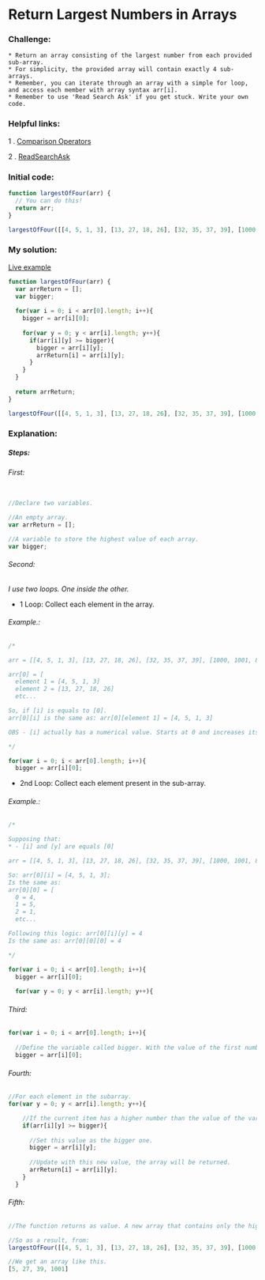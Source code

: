 # Return Largest Numbers in Arrays

### Challenge:

	* Return an array consisting of the largest number from each provided sub-array.
	* For simplicity, the provided array will contain exactly 4 sub-arrays.
	* Remember, you can iterate through an array with a simple for loop, and access each member with array syntax arr[i].
	* Remember to use 'Read Search Ask' if you get stuck. Write your own code.

### Helpful links:

  1 . [Comparison Operators](https://developer.mozilla.org/en-US/docs/Web/JavaScript/Reference/Operators/Comparison_Operators)
  
  2 . [ReadSearchAsk](https://github.com/FreeCodeCamp/freecodecamp/wiki/FreeCodeCamp-Get-Help)
  
  
### Initial code:

```javascript
function largestOfFour(arr) {
  // You can do this!
  return arr;
}

largestOfFour([[4, 5, 1, 3], [13, 27, 18, 26], [32, 35, 37, 39], [1000, 1001, 857, 1]]);
```

### My solution:

[Live example](https://jsfiddle.net/fininhop/vfynbtpL/)

```javascript
function largestOfFour(arr) {
  var arrReturn = [];
  var bigger;
  
  for(var i = 0; i < arr[0].length; i++){
    bigger = arr[i][0];
    
    for(var y = 0; y < arr[i].length; y++){  
      if(arr[i][y] >= bigger){
        bigger = arr[i][y];
        arrReturn[i] = arr[i][y];
      }
    }
  }
  
  return arrReturn;
}

largestOfFour([[4, 5, 1, 3], [13, 27, 18, 26], [32, 35, 37, 39], [1000, 1001, 857, 1]]);
```

### Explanation:

##### Steps: 

###### First: 
```javascript

//Declare two variables.

//An empty array.
var arrReturn = [];

//A variable to store the highest value of each array.
var bigger;

```

###### Second:
_I use two loops. One inside the other._

* 1 Loop: Collect each element in the array.

###### Example.:
```javascript
/*

arr = [[4, 5, 1, 3], [13, 27, 18, 26], [32, 35, 37, 39], [1000, 1001, 857, 1]]

arr[0] = [
  element 1 = [4, 5, 1, 3]
  element 2 = [13, 27, 18, 26]
  etc...

So, if [i] is equals to [0].
arr[0][i] is the same as: arr[0][element 1] = [4, 5, 1, 3]

OBS - [i] actually has a numerical value. Starts at 0 and increases its value by one for each iteration.

*/

for(var i = 0; i < arr[0].length; i++){
  bigger = arr[i][0];
```

* 2nd Loop: Collect each element present in the sub-array.

###### Example.:

```javascript
/*

Supposing that: 
* - [i] and [y] are equals [0]

arr = [[4, 5, 1, 3], [13, 27, 18, 26], [32, 35, 37, 39], [1000, 1001, 857, 1]]

So: arr[0][i] = [4, 5, 1, 3];
Is the same as:
arr[0][0] = [
  0 = 4,
  1 = 5,
  2 = 1,
  etc...

Following this logic: arr[0][i][y] = 4
Is the same as: arr[0][0][0] = 4

*/

for(var i = 0; i < arr[0].length; i++){
  bigger = arr[i][0];
  
  for(var y = 0; y < arr[i].length; y++){  
```

###### Third:

```javascript
for(var i = 0; i < arr[0].length; i++){
  
  //Define the variable called bigger. With the value of the first number of the array.
  bigger = arr[i][0];
```

###### Fourth:
```javascript
//For each element in the subarray.
for(var y = 0; y < arr[i].length; y++){

    //If the current item has a higher number than the value of the variable called (bigger).
    if(arr[i][y] >= bigger){
    
      //Set this value as the bigger one.
      bigger = arr[i][y];
      
      //Update with this new value, the array will be returned.
      arrReturn[i] = arr[i][y];
    }
  }
```

###### Fifth:
```javascript
//The function returns as value. A new array that contains only the highest number of each sub-array.

//So as a result, from:
largestOfFour([[4, 5, 1, 3], [13, 27, 18, 26], [32, 35, 37, 39], [1000, 1001, 857, 1]]);

//We get an array like this.
[5, 27, 39, 1001]
```
